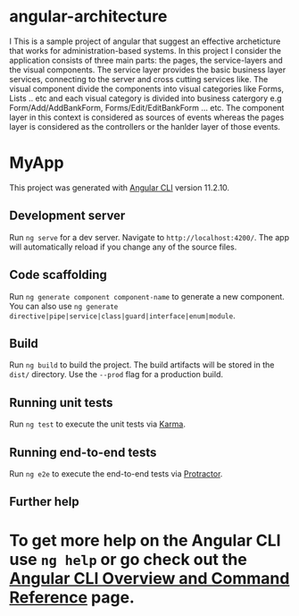 # angular-architecture
I This is a sample project of angular that suggest an effective archeticture that works for administration-based systems. In this project I consider the application consists of three main parts: the pages, the service-layers and the visual components. The service layer provides the basic business layer services, connecting to the server and cross cutting services like. The visual component divide the components into visual categories like Forms, Lists .. etc and each visual category is divided into business catergory e.g Form/Add/AddBankForm, Forms/Edit/EditBankForm ... etc. 
The component layer in this context is considered as sources of events whereas the pages layer is considered as the controllers or the hanlder layer of those events. 
 
# MyApp

This project was generated with [Angular CLI](https://github.com/angular/angular-cli) version 11.2.10.

## Development server

Run `ng serve` for a dev server. Navigate to `http://localhost:4200/`. The app will automatically reload if you change any of the source files.

## Code scaffolding

Run `ng generate component component-name` to generate a new component. You can also use `ng generate directive|pipe|service|class|guard|interface|enum|module`.

## Build

Run `ng build` to build the project. The build artifacts will be stored in the `dist/` directory. Use the `--prod` flag for a production build.

## Running unit tests

Run `ng test` to execute the unit tests via [Karma](https://karma-runner.github.io).

## Running end-to-end tests

Run `ng e2e` to execute the end-to-end tests via [Protractor](http://www.protractortest.org/).

## Further help

To get more help on the Angular CLI use `ng help` or go check out the [Angular CLI Overview and Command Reference](https://angular.io/cli) page.
=======


